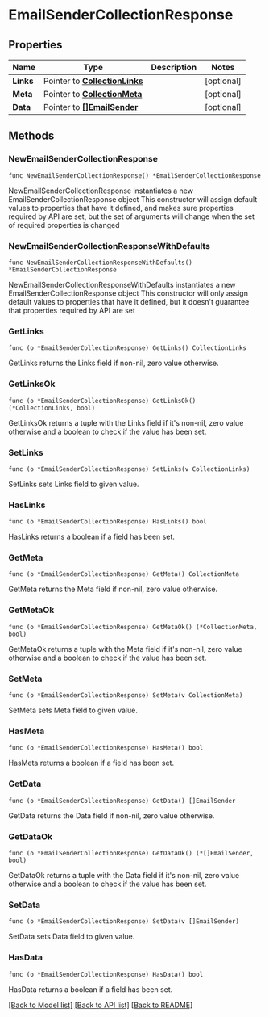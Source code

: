 # EmailSenderCollectionResponse

## Properties

Name | Type | Description | Notes
------------ | ------------- | ------------- | -------------
**Links** | Pointer to [**CollectionLinks**](CollectionLinks.md) |  | [optional] 
**Meta** | Pointer to [**CollectionMeta**](CollectionMeta.md) |  | [optional] 
**Data** | Pointer to [**[]EmailSender**](EmailSender.md) |  | [optional] 

## Methods

### NewEmailSenderCollectionResponse

`func NewEmailSenderCollectionResponse() *EmailSenderCollectionResponse`

NewEmailSenderCollectionResponse instantiates a new EmailSenderCollectionResponse object
This constructor will assign default values to properties that have it defined,
and makes sure properties required by API are set, but the set of arguments
will change when the set of required properties is changed

### NewEmailSenderCollectionResponseWithDefaults

`func NewEmailSenderCollectionResponseWithDefaults() *EmailSenderCollectionResponse`

NewEmailSenderCollectionResponseWithDefaults instantiates a new EmailSenderCollectionResponse object
This constructor will only assign default values to properties that have it defined,
but it doesn't guarantee that properties required by API are set

### GetLinks

`func (o *EmailSenderCollectionResponse) GetLinks() CollectionLinks`

GetLinks returns the Links field if non-nil, zero value otherwise.

### GetLinksOk

`func (o *EmailSenderCollectionResponse) GetLinksOk() (*CollectionLinks, bool)`

GetLinksOk returns a tuple with the Links field if it's non-nil, zero value otherwise
and a boolean to check if the value has been set.

### SetLinks

`func (o *EmailSenderCollectionResponse) SetLinks(v CollectionLinks)`

SetLinks sets Links field to given value.

### HasLinks

`func (o *EmailSenderCollectionResponse) HasLinks() bool`

HasLinks returns a boolean if a field has been set.

### GetMeta

`func (o *EmailSenderCollectionResponse) GetMeta() CollectionMeta`

GetMeta returns the Meta field if non-nil, zero value otherwise.

### GetMetaOk

`func (o *EmailSenderCollectionResponse) GetMetaOk() (*CollectionMeta, bool)`

GetMetaOk returns a tuple with the Meta field if it's non-nil, zero value otherwise
and a boolean to check if the value has been set.

### SetMeta

`func (o *EmailSenderCollectionResponse) SetMeta(v CollectionMeta)`

SetMeta sets Meta field to given value.

### HasMeta

`func (o *EmailSenderCollectionResponse) HasMeta() bool`

HasMeta returns a boolean if a field has been set.

### GetData

`func (o *EmailSenderCollectionResponse) GetData() []EmailSender`

GetData returns the Data field if non-nil, zero value otherwise.

### GetDataOk

`func (o *EmailSenderCollectionResponse) GetDataOk() (*[]EmailSender, bool)`

GetDataOk returns a tuple with the Data field if it's non-nil, zero value otherwise
and a boolean to check if the value has been set.

### SetData

`func (o *EmailSenderCollectionResponse) SetData(v []EmailSender)`

SetData sets Data field to given value.

### HasData

`func (o *EmailSenderCollectionResponse) HasData() bool`

HasData returns a boolean if a field has been set.


[[Back to Model list]](../README.md#documentation-for-models) [[Back to API list]](../README.md#documentation-for-api-endpoints) [[Back to README]](../README.md)


